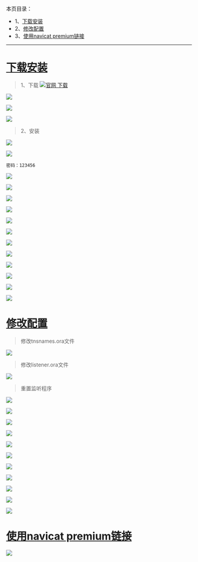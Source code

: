 本页目录：
- 1、[下载安装](#Oracle-01)
- 2、[修改配置](#Oracle-02)
- 3、[使用navicat premium链接](#Oracle-03)

***

# <a name="Oracle-01" href="#" >下载安装</a>

> 1、下载
[![](https://img.shields.io/badge/官网-下载-red.svg "官网 下载")](https://www.oracle.com/downloads/index.html#database)

![](image/1-1.png)

![](image/1-2.png)

![](image/1-3.png)

> 2、安装

![](image/1-4.png)

![](image/1-5.png)

```
密码：123456
```
![](image/1-6.png)

![](image/1-7.png)

![](image/1-8.png)

![](image/1-9.png)

![](image/1-10.png)

![](image/1-11.png)

![](image/1-12.png)

![](image/1-13.png)

![](image/1-14.png)

![](image/1-15.png)

![](image/1-16.png)

![](image/1-17.png)

# <a name="Oracle-02" href="#" >修改配置</a>

>修改tnsnames.ora文件

![](image/1-18.png)

> 修改listener.ora文件

![](image/1-19.png)

> 重置监听程序

![](image/1-20.png)

![](image/1-21.png)

![](image/1-22.png)

![](image/1-23.png)

![](image/1-24.png)

![](image/1-25.png)

![](image/1-26.png)

![](image/1-27.png)

![](image/1-28.png)

![](image/1-29.png)

![](image/1-30.png)


# <a name="Oracle-03" href="#" >使用navicat premium链接</a>

![](image/1-31.png)
